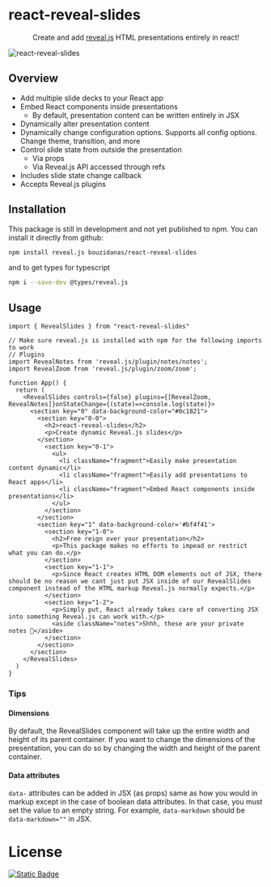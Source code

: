# react-reveal-slides

<p align="center">
  Create and add <a href="https://revealjs.com/">reveal.js</a> HTML presentations entirely in react!
</p>

![react-reveal-slides](https://github.com/bouzidanas/react-reveal-slides/assets/25779130/2005785d-8108-4e1f-a87d-d042965c9414)

## Overview
- Add multiple slide decks to your React app
- Embed React components inside presentations
  - By default, presentation content can be written entirely in JSX
- Dynamically alter presentation content
- Dynamically change configuration options. Supports all config options. Change theme, transition, and more
- Control slide state from outside the presentation
  - Via props
  - Via Reveal.js API accessed through refs
- Includes slide state change callback
- Accepts Reveal.js plugins

## Installation

This package is still in development and not yet published to npm. You can install it directly from github:

```bash
npm install reveal.js bouzidanas/react-reveal-slides 
```
and to get types for typescript
```bash
npm i --save-dev @types/reveal.js
```

## Usage
  
```tsx
import { RevealSlides } from "react-reveal-slides"

// Make sure reveal.js is installed with npm for the following imports to work
// Plugins
import RevealNotes from 'reveal.js/plugin/notes/notes';
import RevealZoom from 'reveal.js/plugin/zoom/zoom';

function App() {
  return (
    <RevealSlides controls={false} plugins={[RevealZoom, RevealNotes]}onStateChange={(state)=>console.log(state)}>
      <section key="0" data-background-color="#0c1821">
        <section key="0-0">
          <h2>react-reveal-slides</h2>
          <p>Create dynamic Reveal.js slides</p>
        </section>
          <section key="0-1">
            <ul>
              <li className="fragment">Easily make presentation content dynamic</li>
              <li className="fragment">Easily add presentations to React apps</li>
              <li className="fragment">Embed React components inside presentations</li>
            </ul>
          </section>
        </section>
        <section key="1" data-background-color='#bf4f41'>
          <section key="1-0">
            <h2>Free reign over your presentation</h2>
            <p>This package makes no efforts to impead or restrict what you can do.</p>
          </section>
          <section key="1-1">
            <p>Since React creates HTML DOM elements out of JSX, there should be no reason we cant just put JSX inside of our RevealSlides component instead of the HTML markup Reveal.js normally expects.</p>
          </section>
          <section key="1-2">  
            <p>Simply put, React already takes care of converting JSX into something Reveal.js can work with.</p>
            <aside className="notes">Shhh, these are your private notes 📝</aside>
          </section>
        </section>
      </section>
    </RevealSlides>
  )
}
```

### Tips

#### Dimensions
By default, the RevealSlides component will take up the entire width and height of its parent container. If you want to change the dimensions of the presentation, you can do so by changing the width and height of the parent container. 

#### Data attributes
`data-` attributes can be added in JSX (as props) same as how you would in markup except in the case of boolean data attributes. In that case, you must set the value to an empty string. For example, `data-markdown` should be `data-markdown=""` in JSX.

# License
[![Static Badge](https://img.shields.io/badge/License-MIT-415a77?style=for-the-badge)](https://github.com/bouzidanas/react-reveal-slides/blob/master/LICENSE)
